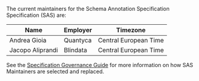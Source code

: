 The current maintainers for the Schema Annotation Specification Specification (SAS) are:

| Name | Employer | Timezone | 
| ---- | -------- | ---------------- |
| Andrea Gioia    | Quantyca         | Central European Time |
| Jacopo Aliprandi    | Blindata         | Central European Time |

See the [Specification Governance Guide](GOVERNANCE.md) for more information on how SAS Maintainers are selected and replaced.
